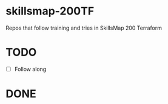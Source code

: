 # skillsmap-200TF
Repos that follow training and tries in SkillsMap 200 Terraform 

# TODO 

- [ ] Follow along

# DONE

